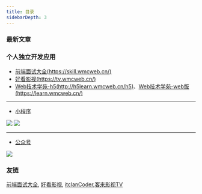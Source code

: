 ```yaml
---
title: 目录
sidebarDepth: 3
---
```


<form-weather></form-weather>
<form-search></form-search>

### 最新文章

<last-new-actile></last-new-actile>

### 个人独立开发应用

* [前端面试大全(https://skill.wmcweb.cn/)](https://skill.wmcweb.cn/)
* [好看影视(https://tv.wmcweb.cn/)](https://tv.wmcweb.cn/)
* [Web技术学苑-h5(http://h5learn.wmcweb.cn/h5)](http://h5learn.wmcweb.cn/h5)、[Web技术学苑-web版(https://learn.wmcweb.cn/)](http://learn.wmcweb.cn/)

----
* [小程序]()
  
![](https://files.mdnice.com/user/24614/2b1f12d6-19b1-4ec2-9c01-3aa03605fa89.jpg)
![](https://files.mdnice.com/user/24614/b0c699aa-f2c8-4ef2-8426-6c01b1232677.jpg)

----
* [公众号]()

![](https://files.mdnice.com/user/24614/9c19c6f2-c419-4f2a-bd62-64b4bd128a5a.png)
### 友链

[前端面试大全](https://skill.wmcweb.cn/), [好看影视](https://tv.wmcweb.cn/), [itclanCoder](https://coder.itclan.cn/),[客来影视TV](https://video.itclan.cn/)